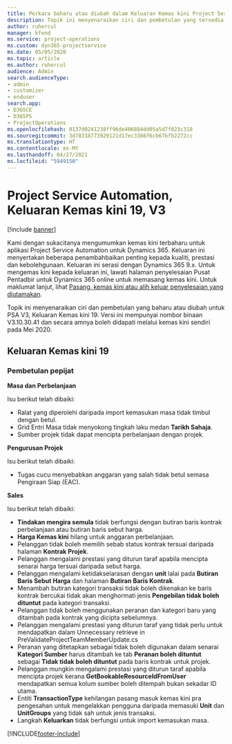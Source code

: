 ```yaml
---
title: Perkara baharu atau diubah dalam Keluaran Kemas kini Project Service Automation 19, V3
description: Topik ini menyenaraikan ciri dan pembetulan yang tersedia dalam Keluaran Kemas kini Project Service Automation 19, V3.
author: ruhercul
manager: kfend
ms.service: project-operations
ms.custom: dyn365-projectservice
ms.date: 05/05/2020
ms.topic: article
ms.author: ruhercul
audience: Admin
search.audienceType:
- admin
- customizer
- enduser
search.app:
- D365CE
- D365PS
- ProjectOperations
ms.openlocfilehash: 0137d0241238ff96de406884dd05a5d7f023c318
ms.sourcegitcommit: 3d78338773929121d17ec3386f6cb67bfb2272cc
ms.translationtype: HT
ms.contentlocale: ms-MY
ms.lasthandoff: 04/27/2021
ms.locfileid: "5949150"
---
```

# <a name="project-service-automation-update-release-19-v3"></a>Project Service Automation, Keluaran Kemas kini 19, V3

[!include [banner](../includes/psa-now-project-operations.md)]

Kami dengan sukacitanya mengumumkan kemas kini terbaharu untuk aplikasi Project Service Automation untuk Dynamics 365. Keluaran ini menyertakan beberapa penambahbaikan penting kepada kualiti, prestasi dan kebolehgunaan. Keluaran ini serasi dengan Dynamics 365 9.x. Untuk mengemas kini kepada keluaran ini, lawati halaman penyelesaian Pusat Pentadbir untuk Dynamics 365 online untuk memasang kemas kini. Untuk maklumat lanjut, lihat [Pasang, kemas kini atau alih keluar penyelesaian yang diutamakan](/power-platform/admin/install-remove-preferred-solution).

Topik ini menyenaraikan ciri dan pembetulan yang baharu atau diubah untuk PSA V3, Keluaran Kemas kini 19. Versi ini mempunyai nombor binaan V3.10.30.41 dan secara amnya boleh didapati melalui kemas kini sendiri pada Mei 2020.

## <a name="update-release-19"></a>Keluaran Kemas kini 19

### <a name="bug-fixes"></a>Pembetulan pepijat

**Masa dan Perbelanjaan**

Isu berikut telah dibaiki: 

- Ralat yang diperolehi daripada import kemasukan masa tidak timbul dengan betul.
- Grid Entri Masa tidak menyokong tingkah laku medan **Tarikh Sahaja**.
- Sumber projek tidak dapat mencipta perbelanjaan dengan projek.

**Pengurusan Projek**

Isu berikut telah dibaiki: 

-  Tugas cucu menyebabkan anggaran yang salah tidak betul semasa Pengiraan Siap (EAC).

**Sales**

Isu berikut telah dibaiki: 

- **Tindakan mengira semula** tidak berfungsi dengan butiran baris kontrak perbelanjaan atau butiran baris sebut harga.
- **Harga Kemas kini** hilang untuk anggaran perbelanjaan.
-  Pelanggan tidak boleh memilih sebab status kontrak tersuai daripada halaman **Kontrak Projek**.
- Pelanggan mengalami prestasi yang diturun taraf apabila mencipta senarai harga tersuai daripada sebut harga.
- Pelanggan mengalami ketidakselarasan dengan **unit** lalai pada **Butiran Baris Sebut Harga** dan halaman **Butiran Baris Kontrak**.
- Menambah butiran kategori transaksi tidak boleh dikenakan ke baris kontrak bercukai tidak akan menghormati jenis **Pengebilan tidak boleh dituntut** pada kategori transaksi.
- Pelanggan tidak boleh menggunakan peranan dan kategori baru yang ditambah pada kontrak yang dicipta sebelumnya.
- Pelanggan mengalami prestasi yang diturun taraf yang tidak perlu untuk mendapatkan dalam Unnecessary retrieve in PreValidateProjectTeamMemberUpdate.cs
- Peranan yang ditetapkan sebagai tidak boleh digunakan dalam senarai **Kategori Sumber** harus ditambah ke tab **Peranan boleh dituntut** sebagai **Tidak tidak boleh dituntut** pada baris kontrak untuk projek.
- Pelanggan mungkin mengalami prestasi yang diturun taraf apabila mencipta projek kerana **GetBookableResourceIdFromUser** mendapatkan semua kolum sumber boleh ditempah bukan sekadar ID utama.
- Entiti **TransactionType** kehilangan pasang masuk kemas kini pra pengesahan untuk mengelakkan pengguna daripada memasuki **Unit** dan **UnitGroups** yang tidak sah untuk jenis transaksi.
- Langkah **Keluarkan** tidak berfungsi untuk import kemasukan masa.


[!INCLUDE[footer-include](../includes/footer-banner.md)]